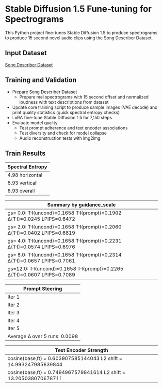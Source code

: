 
# Stable Diffusion 1.5 Fune-tuning for Spectrograms

This Python project fine-tunes Stable Diffusion 1.5 to produce spectrograms to produce 15 second novel audio clips using the Song Describer Dataset.

## Input Dataset

[Song Describer Dataset](https://github.com/mulab-mir/song-describer-dataset)

## Training and Validation

- Prepare Song Describer Dataset
  - Prepare mel spectrograms with 15 second offset and normalized loudness with text descriptions from dataset
- Update core training script to produce sample images (VAE decode) and print quality statistics (quick spectral entropy checks)
- LoRA fine-tune Stable Diffusion 1.5 for 7,150 steps
- Evaluate model quality
  - Test prompt adherence and text encoder associations
  - Test diversity and check for model collapse
  - Audio reconstruction tests with img2img

## Train Results

|Spectral Entropy|
|----------------|
|4.98 horizontal|
|6.93 vertical|
|6.93 overall|

| Summary by guidance_scale |
|---------------------------|
|gs= 0.0:  T·I(uncond)=0.1658  T·I(prompt)=0.1902  Δ(T·I)=0.0245  LPIPS=0.6472|
|gs= 2.0:  T·I(uncond)=0.1658  T·I(prompt)=0.2060  Δ(T·I)=0.0402  LPIPS=0.6819|
|gs= 4.0:  T·I(uncond)=0.1658  T·I(prompt)=0.2231  Δ(T·I)=0.0574  LPIPS=0.6976|
|gs= 8.0:  T·I(uncond)=0.1658  T·I(prompt)=0.2314  Δ(T·I)=0.0657  LPIPS=0.7061|
|gs=12.0:  T·I(uncond)=0.1658  T·I(prompt)=0.2265  Δ(T·I)=0.0607  LPIPS=0.7089|

| Prompt Steering |
|-----------------|
|Iter 1 | Base: 0.2111  Fine: 0.2219  Δ: 0.0108|
|Iter 2 | Base: 0.2362  Fine: 0.2311  Δ: -0.0051|
|Iter 3 | Base: 0.2106  Fine: 0.2272  Δ: 0.0167|
|Iter 4 | Base: 0.2148  Fine: 0.2180  Δ: 0.0032|
|Iter 5 | Base: 0.2143  Fine: 0.2275  Δ: 0.0132|
|Average Δ over 5 runs: 0.0098|

| Text Encoder Strength |
|-----------------------|
|cosine(base,ft) = 0.603907585144043   L2 shift = 14.993247985839844|
|cosine(base,ft) = 0.7494967579841614   L2 shift = 13.205038070678711|
